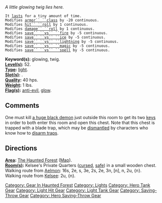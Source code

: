 *A little glowing twig lies here.*

`It `[`lasts`](Light_Values.md "wikilink")` for a tiny amount of time.`  
`Modifies `[`armor`` ``class`](Armor_Class.md "wikilink")` by -20 continuous.`  
`Modifies `[`hit`` ``roll`](Hit_Roll.md "wikilink")` by 1 continuous.`  
`Modifies `[`damage`` ``roll`](Damage_Roll.md "wikilink")` by 1 continuous.`  
`Modifies `[`save`` ``vs`` ``fire`](Saving_Throw.md "wikilink")` by -5 continuous.`  
`Modifies `[`save`` ``vs`` ``ice`](Saving_Throw.md "wikilink")` by -5 continuous.`  
`Modifies `[`save`` ``vs`` ``lightning`](Saving_Throw.md "wikilink")` by -5 continuous.`  
`Modifies `[`save`` ``vs`` ``magic`](Saving_Throw.md "wikilink")` by -5 continuous.`  
`Modifies `[`save`` ``vs`` ``spell`](Saving_Throw.md "wikilink")` by -5 continuous.`

**Keyword(s):** glowing, twig.  
**[Level(s)](Object_Level.md "wikilink"):** 52.  
**[Type](:Category:_Object_Types.md "wikilink"):**
[light](:Category:_Lights.md "wikilink").  
**[Slot(s)](Object_Slots.md "wikilink"):** <used as light>.  
**[Quality](Object_Quality.md "wikilink"):** 40 hps.  
**[Weight](Object_Weight.md "wikilink"):** 1 lbs.  
**[Flag(s)](:Category:_Object_Flags.md "wikilink"):**
[anti-evil](Anti-Evil_Flag.md "wikilink"),
[glow](Glow_Flag.md "wikilink").  

## Comments

One must kill [a huge black demon](Huge_Black_Demon.md "wikilink") just
outside this room to get its two [keys](:Category:_Keys.md "wikilink")
in order to both enter this room and open this chest. Note that this
chest is trapped with a blade trap, which may be
[dismantled](Dismantle.md "wikilink") by characters who know how to
[disarm traps](Disarm_Traps.md "wikilink").

## Directions

**[Area](:Category:_Areas.md "wikilink"):** [The Haunted
Forest](:Category:_Haunted_Forest.md "wikilink")
([Map](Haunted_Forest_Map.md "wikilink")).  
**[Room(s)](:Category:_Rooms.md "wikilink"):** Kelsee's Private Quarters
([cursed](Cursed_Rooms.md "wikilink"), [safe](Safe_Rooms.md "wikilink"))
in a small wooden chest.  
Walking route from [Aelmon](Aelmon.md "wikilink"): 16s, 2e, s, 3e, 2s,
2e, 3n, \[n\], n, 2u, {n}.  
Walking route from [Kelsee](Kelsee.md "wikilink"): 2u, {n}.  

[Category: Gear In Haunted
Forest](Category:_Gear_In_Haunted_Forest "wikilink") [Category:
Lights](Category:_Lights "wikilink") [Category: Hero Tank
Gear](Category:_Hero_Tank_Gear "wikilink") [Category: Light Hit
Gear](Category:_Light_Hit_Gear "wikilink") [Category: Light Tank
Gear](Category:_Light_Tank_Gear "wikilink") [Category: Saving-Throw
Gear](Category:_Saving-Throw_Gear "wikilink") [Category: Hero
Saving-Throw Gear](Category:_Hero_Saving-Throw_Gear "wikilink")
